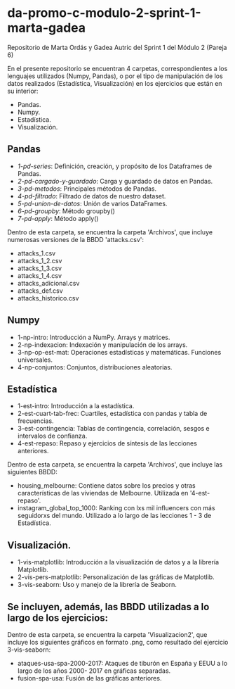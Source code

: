 # da-promo-c-modulo-2-sprint-1-marta-gadea
Repositorio de Marta Ordás y Gadea Autric del Sprint 1 del Módulo 2 (Pareja 6)

En el presente repositorio se encuentran 4 carpetas, correspondientes a los lenguajes utilizados (Numpy, Pandas), o por el tipo de manipulación de los datos realizados (Estadística, Visualización) en los ejercicios que están en su interior:

- Pandas.
- Numpy.
- Estadística.
- Visualización.

## Pandas

- _1-pd-series_: Definición, creación, y propósito de los Dataframes de Pandas.
- _2-pd-cargado-y-guardado_: Carga y guardado de datos en Pandas.
- _3-pd-metodos_: Principales métodos de Pandas.
- _4-pd-filtrado_: Filtrado de datos de nuestro dataset.
- _5-pd-union-de-datos_: Unión de varios DataFrames.
- _6-pd-groupby_: Método groupby()
- _7-pd-apply_: Método apply()

Dentro de esta carpeta, se encuentra la carpeta 'Archivos', que incluye numerosas versiones de la BBDD 'attacks.csv':
- attacks_1.csv
- attacks_1_2.csv
- attacks_1_3.csv
- attacks_1_4.csv
- attacks_adicional.csv
- attacks_def.csv
- attacks_historico.csv


## Numpy
- 1-np-intro: Introducción a NumPy. Arrays y matrices.
- 2-np-indexacion: Indexación y manipulación de los arrays.
- 3-np-op-est-mat: Operaciones estadísticas y matemáticas. Funciones universales.
- 4-np-conjuntos: Conjuntos, distribuciones aleatorias.

## Estadística
- 1-est-intro: Introducción a la estadística.
- 2-est-cuart-tab-frec: Cuartiles, estadística con pandas y tabla de frecuencias.
- 3-est-contingencia: Tablas de contingencia, correlación, sesgos e intervalos de confianza.
- 4-est-repaso: Repaso y ejercicios de síntesis de las lecciones anteriores.

Dentro de esta carpeta, se encuentra la carpeta 'Archivos', que incluye las siguientes BBDD:
- housing_melbourne: Contiene datos sobre los precios y otras características de las viviendas de Melbourne. Utilizada en '4-est-repaso'.
- instagram_global_top_1000: Ranking con lxs mil influencers con más seguidorxs del mundo. Utilizado a lo largo de las lecciones 1 - 3 de Estadística.

## Visualización.
- 1-vis-matplotlib: Introducción a la visualización de datos y a la librería Matplotlib.
- 2-vis-pers-matplotlib: Personalización de las gráficas de Matplotlib.
- 3-vis-seaborn: Uso y manejo de la librería de Seaborn.

Se incluyen, además, las BBDD utilizadas a lo largo de los ejercicios:
- 

Dentro de esta carpeta, se encuentra la carpeta 'Visualizacion2', que incluye los siguientes gráficos en formato .png, como resultado del ejercicio 3-vis-seaborn:
- ataques-usa-spa-2000-2017: Ataques de tiburón en España y EEUU a lo largo de los años 2000- 2017 en gráficas separadas.
- fusion-spa-usa: Fusión de las gráficas anteriores.


